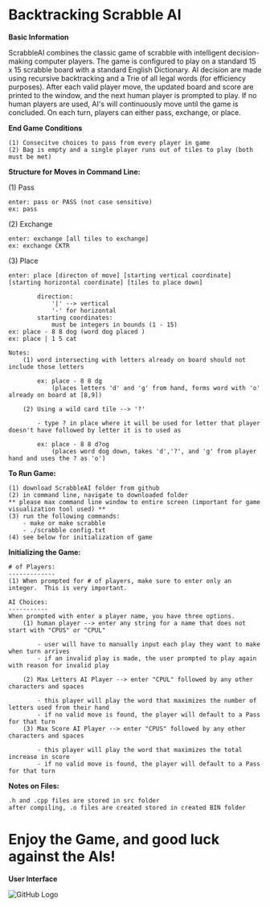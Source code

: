 # Backtracking Scrabble AI

**Basic Information**

ScrabbleAI combines the classic game of scrabble with intelligent decision-making computer players. The game is configured to play on a standard 15 x 15 scrabble board with a standard English Dictionary. AI decision are made using recursive backtracking and a Trie of all legal words (for efficiency purposes). After each valid player move, the updated board and score are printed to the window, and the next human player is prompted to play. If no human players are used, AI's will continuously move until the game is concluded. On each turn, players can either pass, exchange, or place.

**End Game Conditions**

    (1) Consecitve choices to pass from every player in game
    (2) Bag is empty and a single player runs out of tiles to play (both must be met)

**Structure for Moves in Command Line:**

(1) Pass

    enter: pass or PASS (not case sensitive)
    ex: pass

(2) Exchange

    enter: exchange [all tiles to exchange] 
    ex: exchange CKTR
    
(3) Place 

    enter: place [directon of move] [starting vertical coordinate] [starting horizontal coordinate] [tiles to place down]
    
            direction: 
                '|' --> vertical
                '-' for horizontal
            starting coordinates:
                must be integers in bounds (1 - 15)
    ex: place - 8 8 dog (word dog placed )
    ex: place | 1 5 cat
     
    Notes: 
        (1) word intersecting with letters already on board should not include those letters
        
            ex: place - 8 8 dg
                (places letters 'd' and 'g' from hand, forms word with 'o' already on board at [8,9])
                
        (2) Using a wild card tile --> '?'
        
            - type ? in place where it will be used for letter that player doesn't have followed by letter it is to used as 

            ex: place - 8 8 d?og
                (places word dog down, takes 'd','?', and 'g' from player hand and uses the ? as 'o')
**To Run Game:**

	(1) download ScrabbleAI folder from github
	(2) in command line, navigate to downloaded folder
    ** please max command line window to entire screen (important for game visualization tool used) **
	(3) run the following commands:
        - make or make scrabble
        - ./scrabble config.txt
	(4) see below for initialization of game

**Initializing the Game:**

	# of Players:
	-------------
	(1) When prompted for # of players, make sure to enter only an integer.  This is very important.
    
	AI Choices:
	-----------
	When prompted with enter a player name, you have three options.
		(1) human player --> enter any string for a name that does not start with "CPUS" or "CPUL" 
        
			- user will have to manually input each play they want to make when turn arrives
			- if an invalid play is made, the user prompted to play again with reason for invalid play
            
		(2) Max Letters AI Player --> enter "CPUL" followed by any other characters and spaces 
        
			- this player will play the word that maximizes the number of letters used from their hand
			- if no valid move is found, the player will default to a Pass for that turn
		(3) Max Score AI Player --> enter "CPUS" followed by any other characters and spaces 
        
			- this player will play the word that maximizes the total increase in score
			- if no valid move is found, the player will default to a Pass for that turn
**Notes on Files:**

	.h and .cpp files are stored in src folder
	after compiling, .o files are created stored in created BIN folder

# Enjoy the Game, and good luck against the AIs!

**User Interface**

![GitHub Logo](https://i.ibb.co/Ry6hykn/img-0747-orig.png)
